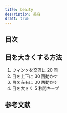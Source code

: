 ```yaml
---
title: beauty
description: 美容
draft: true
---
```


## 目次

## 目を大きくする方法

1. ウィンクを交互に 20 回
2. 目を上下に 30 回動かす
3. 目を左右に 30 回動かす
4. 目を大きく 5 秒間キープ

## 参考文献
